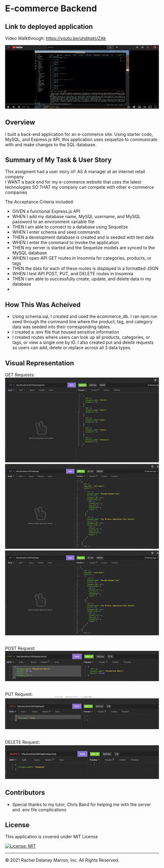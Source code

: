 # E-commerce Backend

## Link to deployed application 
Video Walkthrough: <a href="https://youtu.be/uhdjtqeUZAk">https://youtu.be/uhdjtqeUZAk</a>

![](./assets/ecom-backend-video.png)

## Overview 
I built a back-end application for an e-commerce site. Using starter code, MySQL, and Express.js API, this application uses sequelize to communicate with and make changes to the SQL database. 

## Summary of My Task & User Story 
This assigment had a user story of: AS A manager at an internet retail company<br>
I WANT a back end for my e-commerce website that uses the latest technologies
SO THAT my company can compete with other e-commerce companies



The Acceptance Criteria included: 
<ul><li>GIVEN a functional Express.js API</li>
<li>WHEN I add my database name, MySQL username, and MySQL password to an environment variable file</li>
<li>THEN I am able to connect to a database using Sequelize</li>
<li>WHEN I enter schema and seed commands</li>
<li>THEN a development database is created and is seeded with test data</li>
<li>WHEN I enter the command to invoke the application</li>
<li>THEN my server is started and the Sequelize models are synced to the MySQL database</li>
<li>WHEN I open API GET routes in Insomnia for categories, products, or tags</li>
<li>THEN the data for each of these routes is displayed in a formatted JSON</li>
<li>WHEN I test API POST, PUT, and DELETE routes in Insomnia</li>
<li>THEN I am able to successfully create, update, and delete data in my database<li></ul>


## How This Was Acheived
<ul>
<li>Using schema.sql, I created and used the ecommerce_db. I ran npm run seed through the command line where the product, tag, and category data was seeded into their corresponding tables.</li>
<li>I created a .env file that housed sensitive information</li>
<li>I created routes where users can look up all products, categories, or tags, or view a single one by ID. I also created put and delete requests so users can add, delete or replace across all 3 data types.</li>
  </ul>

## Visual Representation 

GET Requests: <br>
![](./assets/ecom-backend-1.png) <br>
![](./assets/ecom-backend-3.png) <br>
![](./assets/ecom-backend-3.png) 

<br>POST Request:<br>
![](./assets/ecom-backend-4.png) 

<br>PUT Request:<br>
![](./assets/ecom-backend-5.png) 

<br>DELETE Request:<br>
![](./assets/ecom-backend-6.png) 

## Contributors

- Special thanks to my tutor, Chris Baird for helping me with the server and .env file complications

## License

This application is covered under MIT License    

[![License: MIT](https://img.shields.io/badge/License-MIT-blue.svg)](https://opensource.org/licenses/MIT)

- - -

© 2021 Rachel Delaney Marron, Inc. All Rights Reserved.
